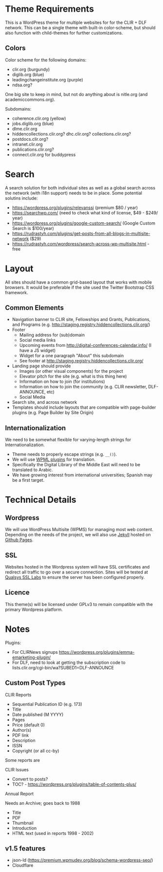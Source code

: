 # Theme Requirements

This is a WordPress theme for multiple websites for for the CLIR + DLF
network. This can be a single theme with built-in color-scheme, but
should also function with child-themes for further customizations.

## Colors

Color scheme for the following domains:

- clir.org (burgundy)
- diglib.org (blue)
- leadingchangeinstitute.org (purple)
- ndsa.org?

One big site to keep in mind, but not do anything about is nitle.org
(and academiccommons.org).

Subdomains:

- coherence.clir.org (yellow)
- jobs.diglib.org (blue)
- dlme.clir.org
- hiddencollections.clir.org? dhc.clir.org? collections.clir.org?
- postdocs.clir.org?
- intranet.clir.org
- publications.clir.org?
- connect.clir.org for buddypress

# Search

A search solution for both individual sites as well as a global search
across the network (with i18n support) needs to be in place. Some
potential solutins include:

- https://wordpress.org/plugins/relevanssi (premium $80 / year)
- https://searchwp.com/ (need to check what kind of license, $49 - $249/
  year)
- https://wordpress.org/plugins/google-custom-search/ (Google Custom
  Search is $100/year)
- https://rudrastyh.com/plugins/get-posts-from-all-blogs-in-multisite-network ($29)
- https://rudrastyh.com/wordpress/search-across-wp-multisite.html - free

# Layout

All sites should have a common grid-based layout that works with mobile
browsers. It would be preferable if the site used the Twitter Bootstrap CSS
framework.

## Common Elements

- Navigation banner to CLIR site, Fellowships and Grants, Publications,
  and Programs (e.g.
http://staging.registry.hiddencollections.clir.org/)
- Footer
  - Mailing address for (sub)domain
  - Social media links
  - Upcoming events from http://digital-conferences-calendar.info/ (I
    have a JS widget)
  - Widget for a one paragraph "About" this subdomain
  - See footer at http://staging.registry.hiddencollections.clir.org/
- Landing page should provide
  - Images (or other visual components) for the project
  - Elevator pitch for the site (e.g. what is this thing here)
  - Information on how to join (for institutions)
  - Information on how to join the community (e.g. CLIR newsletter,
    DLF-ANNOUNCE, etc)
  - Social Media
- Search site, and across network
- Templates should include layouts that are compatible with page-builder
  plugins (e.g. Page Builder by Site Origin)

## Internationalization

We need to be somewhat flexible for varying-length strings for
Internationalization.

- Theme needs to properly escape strings (e.g. `__()`).
- We will use [WPML plugins](https://wpml.org/) for translation.
- Specifically the Digital Library of the Middle East will need to be
  translated to Arabic.
- We have growing interest from international universities; Spanish may
  be a first target.

# Technical Details

## Wordpress

We will use WordPress Multisite (WPMS) for managing most web content.
Depending on the needs of the project, we will also use [Jekyll](http://jekyllrb.com/)
hosted on [Github Pages](https://pages.github.com/).

## SSL

Websites hosted in the Wordpress system will have SSL certificates and
redirect all traffic to go over a secure connection. Sites will be
tested at [Qualsys SSL Labs](https://www.ssllabs.com) to ensure the
server has been configured properly.

## Licence

This theme(s) will be licensed under GPLv3 to remain compatible with the
primary Wordpress platform.

# Notes

Plugins:

- For CLIRNews signups https://wordpress.org/plugins/emma-emarketing-plugin/
- For DLF, need to look at getting the subscription code to
  lists.clir.org/cgi-bin/wa?SUBED1=DLF-ANNOUNCE

## Custom Post Types

CLIR Reports

- Sequential Publication ID (e.g. 173)
- Title
- Date published (M YYYY)
- Pages
- Price (default 0)
- Author(s)
- PDF link
- Description
- ISSN
- Copyright (or all cc-by)

Some reports are

CLIR Issues

- Convert to posts?
- TOC? - https://wordpress.org/plugins/table-of-contents-plus/

Annual Report

Needs an Archive; goes back to 1988

- Title
- PDF
- Thumbnail
- Introduction
- HTML text (used in reports 1998 - 2002)

## v1.5 features

- json-ld (https://premium.wpmudev.org/blog/schema-wordpress-seo/)
- Cloudflare

